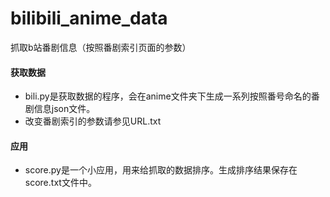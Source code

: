 # bilibili_anime_data
抓取b站番剧信息（按照番剧索引页面的参数）

#### 获取数据

- bili.py是获取数据的程序，会在anime文件夹下生成一系列按照番号命名的番剧信息json文件。
- 改变番剧索引的参数请参见URL.txt

#### 应用

- score.py是一个小应用，用来给抓取的数据排序。生成排序结果保存在score.txt文件中。
